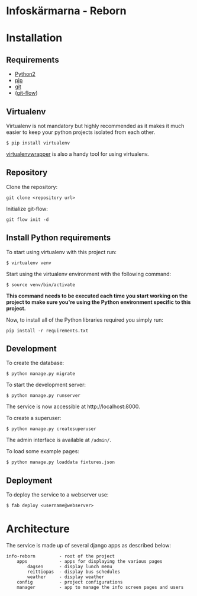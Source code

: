 # Infoskärmarna - Reborn

# Installation

## Requirements

* [Python2](https://www.python.org/downloads/)
* [pip](http://www.pip-installer.org/)
* [git](http://git-scm.com/)
* ([git-flow](https://github.com/nvie/gitflow))

## Virtualenv

Virtualenv is not mandatory but highly recommended as it makes it much easier to keep your python projects isolated from each other.

	$ pip install virtualenv

[virtualenvwrapper](http://virtualenvwrapper.readthedocs.org/en/latest/) is also a handy tool for using virtualenv.

## Repository

Clone the repository:

	git clone <repository url>

Initialize git-flow:

	git flow init -d

## Install Python requirements

To start using virtualenv with this project run:

	$ virtualenv venv

Start using the virtualenv environment with the following command:

	$ source venv/bin/activate

**This command needs to be executed each time you start working on the project to make sure you're using the Python environment specific to this project.**

Now, to install all of the Python libraries required you simply run:

	pip install -r requirements.txt


## Development

To create the database:

	$ python manage.py migrate

To start the development server:

	$ python manage.py runserver

The service is now accessible at http://localhost:8000.

To create a superuser:

    $ python manage.py createsuperuser

The admin interface is available at `/admin/`.

To load some example pages:

    $ python manage.py loaddata fixtures.json


## Deployment

To deploy the service to a webserver use:

	$ fab deploy <username@webserver>

# Architecture

The service is made up of several django apps as described below:

```
info-reborn			- root of the project
	apps			- apps for displaying the various pages
		dagsen		- display lunch menu
		reittiopas	- display bus schedules
		weather		- display weather
	config 			- project configurations
	manager			- app to manage the info screen pages and users
```



